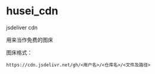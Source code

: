 # husei_cdn
jsdeliver cdn

用来当作免费的图床

图床格式：

```http
https://cdn.jsdelivr.net/gh/<用户名>/<仓库名>/<文件及路径>
```



